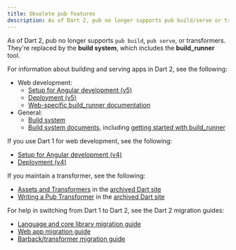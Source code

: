 ```yaml
---
title: Obsolete pub features
description: As of Dart 2, pub no longer supports pub build/serve or transformers.
---
```


As of Dart 2, pub no longer supports `pub build`, `pub serve`, or transformers.
They're replaced by the **build system**, which includes the **build_runner** tool.

For information about building and serving apps in Dart 2, see the following:

* Web development:
  * [Setup for Angular development (v5)]({{site.angulardart}}/guide/setup)
  * [Deployment (v5)]({{site.angulardart}}/guide/deployment)
  * [Web-specific build_runner documentation](/tools/build_runner)
* General:
  * [Build system](https://github.com/dart-lang/build)
  * [Build system documents,](https://github.com/dart-lang/build/tree/master/docs) including
    [getting started with build_runner](https://github.com/dart-lang/build/blob/master/docs/getting_started.md#getting-started-with-build_runner)

If you use Dart 1 for web development, see the following:

* [Setup for Angular development (v4)]({{site.angulardart}}/guide/setup)
* [Deployment (v4)]({{site.angulardart}}/guide/deployment)

If you maintain a transformer, see the following:

* [Assets and Transformers]({{site.prev-url}}/tools/pub/assets-and-transformers)
  in the [archived Dart site]({{site.prev-url}})
* [Writing a Pub Transformer]({{site.prev-url}}/tools/pub/transformers)
  in the [archived Dart site]({{site.prev-url}})

For help in switching from Dart 1 to Dart 2, see the Dart 2 migration guides:

* [Language and core library migration guide](/dart-2#migration)
* [Web app migration guide](/web/dart-2)
* [Barback/transformer migration guide](https://github.com/dart-lang/build/blob/master/docs/from_barback_transformer.md)